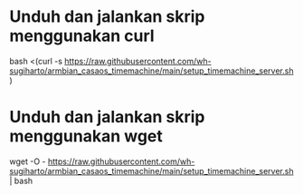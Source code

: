 # Unduh dan jalankan skrip menggunakan curl
bash <(curl -s https://raw.githubusercontent.com/wh-sugiharto/armbian_casaos_timemachine/main/setup_timemachine_server.sh)


# Unduh dan jalankan skrip menggunakan wget
wget -O - https://raw.githubusercontent.com/wh-sugiharto/armbian_casaos_timemachine/main/setup_timemachine_server.sh | bash
